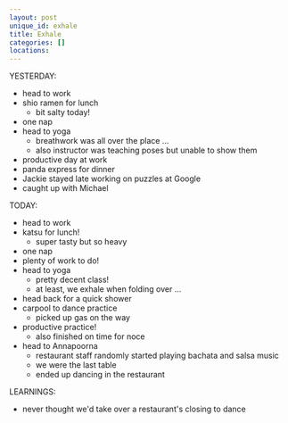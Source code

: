 ```yaml
---
layout: post
unique_id: exhale
title: Exhale
categories: []
locations: 
---
```


YESTERDAY:
* head to work
* shio ramen for lunch
  * bit salty today!
* one nap
* head to yoga
  * breathwork was all over the place ...
  * also instructor was teaching poses but unable to show them
* productive day at work
* panda express for dinner
* Jackie stayed late working on puzzles at Google
* caught up with Michael

TODAY:
* head to work
* katsu for lunch!
  * super tasty but so heavy
* one nap
* plenty of work to do!
* head to yoga
  * pretty decent class!
  * at least, we exhale when folding over ...
* head back for a quick shower
* carpool to dance practice
  * picked up gas on the way
* productive practice!
  * also finished on time for noce
* head to Annapoorna
  * restaurant staff randomly started playing bachata and salsa music
  * we were the last table
  * ended up dancing in the restaurant

LEARNINGS:
* never thought we'd take over a restaurant's closing to dance
